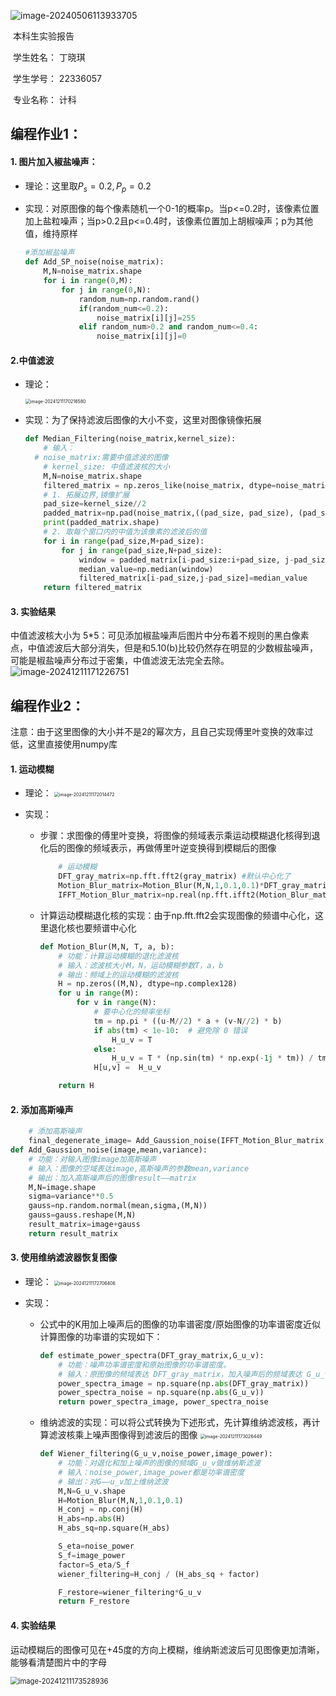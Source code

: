 ![image-20240506113933705](C:\Users\丁晓琪\AppData\Roaming\Typora\typora-user-images\image-20240506113933705.png)

 

 

​												本科生实验报告

​										学生姓名：      丁晓琪

​										学生学号：       22336057

​										专业名称：	计科

## 编程作业1：

#### 1. 图片加入椒盐噪声：

* 理论：这里取$P_s=0.2,P_p=0.2$

* 实现：对原图像的每个像素随机一个0-1的概率p。当p<=0.2时，该像素位置加上盐粒噪声；当p>0.2且p<=0.4时，该像素位置加上胡椒噪声；p为其他值，维持原样

  ```python
  #添加椒盐噪声
  def Add_SP_noise(noise_matrix):
      M,N=noise_matrix.shape
      for i in range(0,M):
          for j in range(0,N):
              random_num=np.random.rand()
              if(random_num<=0.2):
                  noise_matrix[i][j]=255
              elif random_num>0.2 and random_num<=0.4:
                  noise_matrix[i][j]=0
  ```

#### 2.中值滤波

* 理论：

  <img src="C:/Users/丁晓琪/AppData/Roaming/Typora/typora-user-images/image-20241211170216580.png" alt="image-20241211170216580" style="zoom:50%;" />

* 实现：为了保持滤波后图像的大小不变，这里对图像镜像拓展

  ```python
  def Median_Filtering(noise_matrix,kernel_size):
      # 输入：
  	# noise_matrix:需要中值滤波的图像
      # kernel_size: 中值滤波核的大小
      M,N=noise_matrix.shape
      filtered_matrix = np.zeros_like(noise_matrix, dtype=noise_matrix.dtype)
      # 1. 拓展边界,镜像扩展
      pad_size=kernel_size//2
      padded_matrix=np.pad(noise_matrix,((pad_size, pad_size), (pad_size, pad_size)), mode='reflect')
      print(padded_matrix.shape)
      # 2. 取每个窗口内的中值为该像素的滤波后的值
      for i in range(pad_size,M+pad_size):
          for j in range(pad_size,N+pad_size):
              window = padded_matrix[i-pad_size:i+pad_size, j-pad_size:j+pad_size]
              median_value=np.median(window)
              filtered_matrix[i-pad_size,j-pad_size]=median_value
      return filtered_matrix
  ```

#### 3. 实验结果

中值滤波核大小为 5*5：可见添加椒盐噪声后图片中分布着不规则的黑白像素点，中值滤波后大部分消失，但是和5.10(b)比较仍然存在明显的少数椒盐噪声，可能是椒盐噪声分布过于密集，中值滤波无法完全去除。
![image-20241211171226751](C:/Users/丁晓琪/AppData/Roaming/Typora/typora-user-images/image-20241211171226751.png)

## 编程作业2：

注意：由于这里图像的大小并不是2的幂次方，且自己实现傅里叶变换的效率过低，这里直接使用numpy库

#### 1. 运动模糊

* 理论：
  <img src="C:/Users/丁晓琪/AppData/Roaming/Typora/typora-user-images/image-20241211172014472.png" alt="image-20241211172014472" style="zoom:50%;" />

* 实现：

  * 步骤：求图像的傅里叶变换，将图像的频域表示乘运动模糊退化核得到退化后的图像的频域表示，再做傅里叶逆变换得到模糊后的图像

    ```python
        # 运动模糊
        DFT_gray_matrix=np.fft.fft2(gray_matrix) #默认中心化了
        Motion_Blur_matrix=Motion_Blur(M,N,1,0.1,0.1)*DFT_gray_matrix
        IFFT_Motion_Blur_matrix=np.real(np.fft.ifft2(Motion_Blur_matrix))
    ```

    

  * 计算运动模糊退化核的实现：由于np.fft.fft2会实现图像的频谱中心化，这里退化核也要频谱中心化

    ```python
    def Motion_Blur(M,N, T, a, b):
        # 功能：计算运动模糊的退化滤波核
        # 输入：滤波核大小M，N，运动模糊参数T，a，b
        # 输出：频域上的运动模糊的滤波核
        H = np.zeros((M,N), dtype=np.complex128)
        for u in range(M):
            for v in range(N):
                # 要中心化的频率坐标
                tm = np.pi * ((u-M//2) * a + (v-N//2) * b)
                if abs(tm) < 1e-10:  # 避免除 0 错误
                    H_u_v = T
                else:
                    H_u_v = T * (np.sin(tm) * np.exp(-1j * tm)) / tm
                H[u,v] =  H_u_v
    
        return H
    
    ```

#### 2. 添加高斯噪声

```python
    # 添加高斯噪声
    final_degenerate_image= Add_Gaussion_noise(IFFT_Motion_Blur_matrix,0,10)
def Add_Gaussion_noise(image,mean,variance):
    # 功能：对输入图像image加高斯噪声
    # 输入：图像的空域表达image,高斯噪声的参数mean,variance
    # 输出：加入高斯噪声后的图像result——matrix
    M,N=image.shape
    sigma=variance**0.5
    gauss=np.random.normal(mean,sigma,(M,N))
    gauss=gauss.reshape(M,N)
    result_matrix=image+gauss
    return result_matrix
```

#### 3. 使用维纳滤波器恢复图像

* 理论：
  <img src="C:/Users/丁晓琪/AppData/Roaming/Typora/typora-user-images/image-20241211172706406.png" alt="image-20241211172706406" style="zoom:50%;" />

* 实现：

  * 公式中的K用加上噪声后的图像的功率谱密度/原始图像的功率谱密度近似
    计算图像的功率谱的实现如下：

    ```python
    def estimate_power_spectra(DFT_gray_matrix,G_u_v):
        # 功能：噪声功率谱密度和原始图像的功率谱密度。
        # 输入：原图像的频域表达 DFT_gray_matrix，加入噪声后的频域表达 G_u_v
        power_spectra_image = np.square(np.abs(DFT_gray_matrix))
        power_spectra_noise = np.square(np.abs(G_u_v))
        return power_spectra_image, power_spectra_noise
    ```

  * 维纳滤波的实现：可以将公式转换为下述形式，先计算维纳滤波核，再计算滤波核乘上噪声图像得到滤波后的图像
    <img src="C:/Users/丁晓琪/AppData/Roaming/Typora/typora-user-images/image-20241211173026449.png" alt="image-20241211173026449" style="zoom:50%;" />

    ```python
    def Wiener_filtering(G_u_v,noise_power,image_power):
        # 功能：对退化和加上噪声的图像的频域G_u_v做维纳斯滤波
        # 输入：noise_power,image_power都是功率谱密度
        # 输出：对G——u_v加上维纳滤波
        M,N=G_u_v.shape
        H=Motion_Blur(M,N,1,0.1,0.1)
        H_conj = np.conj(H)
        H_abs=np.abs(H)
        H_abs_sq=np.square(H_abs)
    
        S_eta=noise_power
        S_f=image_power
        factor=S_eta/S_f
        wiener_filtering=H_conj / (H_abs_sq + factor)
    
        F_restore=wiener_filtering*G_u_v
        return F_restore
    ```

#### 4. 实验结果

运动模糊后的图像可见在+45度的方向上模糊，维纳斯滤波后可见图像更加清晰，能够看清楚图片中的字母

<img src="C:/Users/丁晓琪/AppData/Roaming/Typora/typora-user-images/image-20241211173528936.png" alt="image-20241211173528936" style="zoom:80%;" />